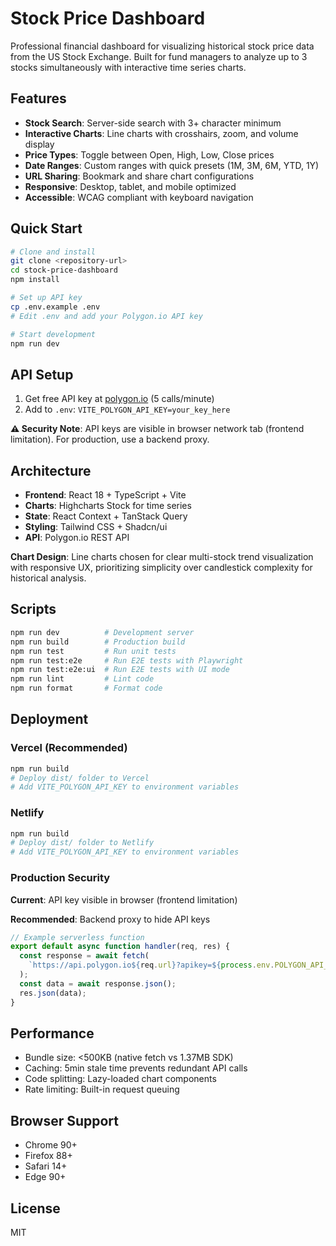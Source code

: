 # Stock Price Dashboard

Professional financial dashboard for visualizing historical stock price data from the US Stock Exchange. Built for fund managers to analyze up to 3 stocks simultaneously with interactive time series charts.

## Features

- **Stock Search**: Server-side search with 3+ character minimum
- **Interactive Charts**: Line charts with crosshairs, zoom, and volume display
- **Price Types**: Toggle between Open, High, Low, Close prices
- **Date Ranges**: Custom ranges with quick presets (1M, 3M, 6M, YTD, 1Y)
- **URL Sharing**: Bookmark and share chart configurations
- **Responsive**: Desktop, tablet, and mobile optimized
- **Accessible**: WCAG compliant with keyboard navigation

## Quick Start

```bash
# Clone and install
git clone <repository-url>
cd stock-price-dashboard
npm install

# Set up API key
cp .env.example .env
# Edit .env and add your Polygon.io API key

# Start development
npm run dev
```

## API Setup

1. Get free API key at [polygon.io](https://polygon.io/) (5 calls/minute)
2. Add to `.env`: `VITE_POLYGON_API_KEY=your_key_here`

**⚠️ Security Note**: API keys are visible in browser network tab (frontend limitation). For production, use a backend proxy.

## Architecture

- **Frontend**: React 18 + TypeScript + Vite
- **Charts**: Highcharts Stock for time series
- **State**: React Context + TanStack Query
- **Styling**: Tailwind CSS + Shadcn/ui
- **API**: Polygon.io REST API

**Chart Design**: Line charts chosen for clear multi-stock trend visualization with responsive UX, prioritizing simplicity over candlestick complexity for historical analysis.

## Scripts

```bash
npm run dev          # Development server
npm run build        # Production build
npm run test         # Run unit tests
npm run test:e2e     # Run E2E tests with Playwright
npm run test:e2e:ui  # Run E2E tests with UI mode
npm run lint         # Lint code
npm run format       # Format code
```

## Deployment

### Vercel (Recommended)

```bash
npm run build
# Deploy dist/ folder to Vercel
# Add VITE_POLYGON_API_KEY to environment variables
```

### Netlify

```bash
npm run build
# Deploy dist/ folder to Netlify
# Add VITE_POLYGON_API_KEY to environment variables
```

### Production Security

**Current**: API key visible in browser (frontend limitation)

**Recommended**: Backend proxy to hide API keys

```javascript
// Example serverless function
export default async function handler(req, res) {
  const response = await fetch(
    `https://api.polygon.io${req.url}?apikey=${process.env.POLYGON_API_KEY}`
  );
  const data = await response.json();
  res.json(data);
}
```

## Performance

- Bundle size: <500KB (native fetch vs 1.37MB SDK)
- Caching: 5min stale time prevents redundant API calls
- Code splitting: Lazy-loaded chart components
- Rate limiting: Built-in request queuing

## Browser Support

- Chrome 90+
- Firefox 88+
- Safari 14+
- Edge 90+

## License

MIT
